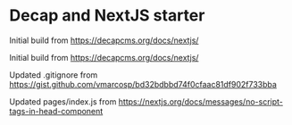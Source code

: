 # Decap and NextJS starter

Initial build from <https://decapcms.org/docs/nextjs/>

Initial build from <https://decapcms.org/docs/nextjs/>

Updated .gitignore from <https://gist.github.com/vmarcosp/bd32bdbbd74f0cfaac81df902f733bba>

Updated pages/index.js from <https://nextjs.org/docs/messages/no-script-tags-in-head-component>
